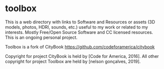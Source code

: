 # toolbox

This is a web directory with links to Software and Resources or assets (3D models, photos, HDRI, sounds, etc.) useful to my work or related to my interests. Mostly Free/Open Source Software and CC licensed resources. This is an ongoing personal project.



Toolbox is a fork of CityBook https://github.com/codeforamerica/citybook


Copyright for project CityBook is held by [Code for America, 2016]. All other copyright for project Toolbox are held by [nelson gonçalves, 2019].
